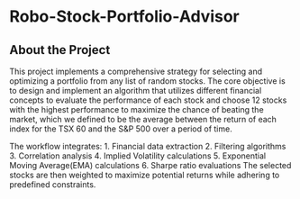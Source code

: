 # Robo-Stock-Portfolio-Advisor
## About the Project
This project implements a comprehensive strategy for selecting and optimizing a portfolio from any list of random stocks. The core objective is to design and implement an algorithm that utilizes different financial concepts to evaluate the performance of each stock and choose 12 stocks with the highest performance to maximize the chance of beating the market, which we defined to be the average between the return of each index for the TSX 60 and the S&P 500 over a period of time. 

The workflow integrates:
        1. Financial data extraction
        2. Filtering algorithms
        3. Correlation analysis
        4. Implied Volatility calculations
        5. Exponential Moving Average(EMA) calculations
        6. Sharpe ratio evaluations
The selected stocks are then weighted to maximize potential returns while adhering to predefined constraints.
